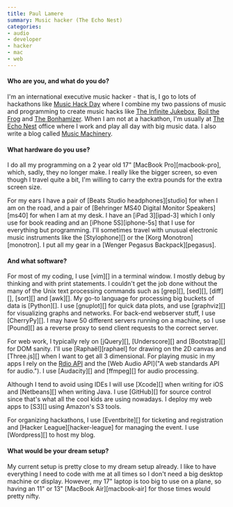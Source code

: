 ```yaml
---
title: Paul Lamere
summary: Music hacker (The Echo Nest)
categories:
- audio
- developer
- hacker
- mac
- web
---
```


#### Who are you, and what do you do?

I'm an international executive music hacker - that is, I go to lots of hackathons like [Music Hack Day](http://musichackday.org/ "The Music Hack Day site.") where I combine my two passions of music and programming to create music hacks like [The Infinite Jukebox](http://labs.echonest.com/Uploader/index.html "A hack that generates a never-ending always-changing version of an uploaded song."), [Boil the Frog](http://static.echonest.com/frog/ "A hack that generates two seamless playlists of different artists.") and [The Bonhamizer](http://static.echonest.com/bonhamizer/ "A hack that re-renders a song as though Led Zepplin's drummer was playing in it."). When I am not at a hackathon, I'm usually at [The Echo Nest](http://the.echonest.com/ "The Echo Nest site.") office where I work and play all day with big music data. I also write a blog called [Music Machinery](http://musicmachinery.com/ "Paul's music weblog").

#### What hardware do you use?

I do all my programming on a 2 year old 17" [MacBook Pro][macbook-pro], which, sadly, they no longer make. I really like the bigger screen, so even though I travel quite a bit, I'm willing to carry the extra pounds for the extra screen size.

For my ears I have a pair of [Beats Studio headphones][studio] for when I am on the road, and a pair of [Behringer MS40 Digital Monitor Speakers][ms40] for when I am at my desk. I have an [iPad 3][ipad-3] which I only use for book reading and an [iPhone 5S][iphone-5s] that I use for everything but programming. I'll sometimes travel with unusual electronic music instruments like the [Stylophone][] or the [Korg Monotron][monotron]. I put all my gear in a [Wenger Pegasus Backpack][pegasus].

#### And what software?

For most of my coding, I use [vim][] in a terminal window. I mostly debug by thinking and with print statements. I couldn't get the job done without the many of the Unix text processing commands such as [grep][], [sed][], [diff][], [sort][] and [awk][]. My go-to language for processing big buckets of data is [Python][]. I use [gnuplot][] for quick data plots, and use [graphviz][] for visualizing graphs and networks. For back-end webserver stuff, I use [CherryPy][]. I may have 50 different servers running on a machine, so I use [Pound][] as a reverse proxy to send client requests to the correct server.

For web work, I typically rely on [jQuery][], [Underscore][] and [Bootstrap][] for DOM sanity. I'll use [Raphaël][raphael] for drawing on the 2D canvas and [Three.js][] when I want to get all 3 dimensional. For playing music in my apps I rely on the [Rdio API](http://www.rdio.com/developers/docs/ "Rdio's API documentation.") and the [Web Audio API]("A web standards API for audio."). I use [Audacity][] and [ffmpeg][] for audio processing. 

Although I tend to avoid using IDEs I will use [Xcode][] when writing for iOS and [Netbeans][] when writing Java. I use [GitHub][] for source control since that's what all the cool kids are using nowadays. I deploy my web apps to [S3][] using Amazon's S3 tools.

For organizing hackathons, I use [Eventbrite][] for ticketing and registration and [Hacker League][hacker-league] for managing the event. I use [Wordpress][] to host my blog.

#### What would be your dream setup?

My current setup is pretty close to my dream setup already. I like to have everything I need to code with me at all times so I don't need a big desktop machine or display. However, my 17" laptop is too big to use on a plane, so having an 11" or 13" [MacBook Air][macbook-air] for those times would pretty nifty.